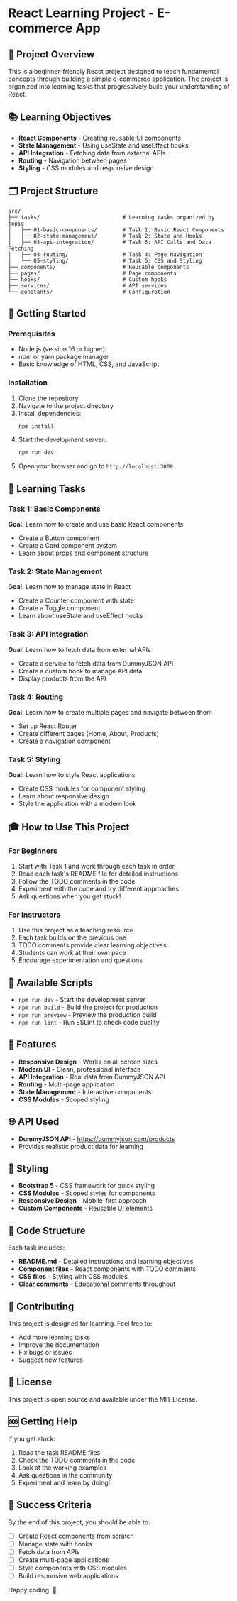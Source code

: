 # React Learning Project - E-commerce App

## 🎯 Project Overview
This is a beginner-friendly React project designed to teach fundamental concepts through building a simple e-commerce application. The project is organized into learning tasks that progressively build your understanding of React.

## 📚 Learning Objectives
- **React Components** - Creating reusable UI components
- **State Management** - Using useState and useEffect hooks
- **API Integration** - Fetching data from external APIs
- **Routing** - Navigation between pages
- **Styling** - CSS modules and responsive design

## 🗂️ Project Structure
```
src/
├── tasks/                          # Learning tasks organized by topic
│   ├── 01-basic-components/        # Task 1: Basic React Components
│   ├── 02-state-management/        # Task 2: State and Hooks
│   ├── 03-api-integration/         # Task 3: API Calls and Data Fetching
│   ├── 04-routing/                 # Task 4: Page Navigation
│   └── 05-styling/                 # Task 5: CSS and Styling
├── components/                     # Reusable components
├── pages/                          # Page components
├── hooks/                          # Custom hooks
├── services/                       # API services
└── constants/                      # Configuration
```

## 🚀 Getting Started

### Prerequisites
- Node.js (version 16 or higher)
- npm or yarn package manager
- Basic knowledge of HTML, CSS, and JavaScript

### Installation
1. Clone the repository
2. Navigate to the project directory
3. Install dependencies:
   ```bash
   npm install
   ```
4. Start the development server:
   ```bash
   npm run dev
   ```
5. Open your browser and go to `http://localhost:3000`

## 📖 Learning Tasks

### Task 1: Basic Components
**Goal**: Learn how to create and use basic React components
- Create a Button component
- Create a Card component system
- Learn about props and component structure

### Task 2: State Management
**Goal**: Learn how to manage state in React
- Create a Counter component with state
- Create a Toggle component
- Learn about useState and useEffect hooks

### Task 3: API Integration
**Goal**: Learn how to fetch data from external APIs
- Create a service to fetch data from DummyJSON API
- Create a custom hook to manage API data
- Display products from the API

### Task 4: Routing
**Goal**: Learn how to create multiple pages and navigate between them
- Set up React Router
- Create different pages (Home, About, Products)
- Create a navigation component

### Task 5: Styling
**Goal**: Learn how to style React applications
- Create CSS modules for component styling
- Learn about responsive design
- Style the application with a modern look

## 🎓 How to Use This Project

### For Beginners
1. Start with Task 1 and work through each task in order
2. Read each task's README file for detailed instructions
3. Follow the TODO comments in the code
4. Experiment with the code and try different approaches
5. Ask questions when you get stuck!

### For Instructors
1. Use this project as a teaching resource
2. Each task builds on the previous one
3. TODO comments provide clear learning objectives
4. Students can work at their own pace
5. Encourage experimentation and questions

## 🔧 Available Scripts

- `npm run dev` - Start the development server
- `npm run build` - Build the project for production
- `npm run preview` - Preview the production build
- `npm run lint` - Run ESLint to check code quality

## 📱 Features

- **Responsive Design** - Works on all screen sizes
- **Modern UI** - Clean, professional interface
- **API Integration** - Real data from DummyJSON API
- **Routing** - Multi-page application
- **State Management** - Interactive components
- **CSS Modules** - Scoped styling

## 🌐 API Used

- **DummyJSON API** - https://dummyjson.com/products
- Provides realistic product data for learning

## 🎨 Styling

- **Bootstrap 5** - CSS framework for quick styling
- **CSS Modules** - Scoped styles for components
- **Responsive Design** - Mobile-first approach
- **Custom Components** - Reusable UI elements

## 📝 Code Structure

Each task includes:
- **README.md** - Detailed instructions and learning objectives
- **Component files** - React components with TODO comments
- **CSS files** - Styling with CSS modules
- **Clear comments** - Educational comments throughout

## 🤝 Contributing

This project is designed for learning. Feel free to:
- Add more learning tasks
- Improve the documentation
- Fix bugs or issues
- Suggest new features

## 📄 License

This project is open source and available under the MIT License.

## 🆘 Getting Help

If you get stuck:
1. Read the task README files
2. Check the TODO comments in the code
3. Look at the working examples
4. Ask questions in the community
5. Experiment and learn by doing!

## 🎉 Success Criteria

By the end of this project, you should be able to:
- [ ] Create React components from scratch
- [ ] Manage state with hooks
- [ ] Fetch data from APIs
- [ ] Create multi-page applications
- [ ] Style components with CSS modules
- [ ] Build responsive web applications

Happy coding! 🚀